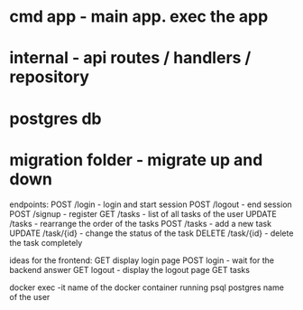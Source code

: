 # cmd app - main app. exec the app
# internal - api routes / handlers / repository 
# postgres db
# migration folder - migrate up and down

endpoints:
POST /login - login and start session
POST /logout - end session
POST /signup - register 
GET /tasks - list of all tasks of the user
UPDATE /tasks - rearrange the order of the tasks
POST /tasks - add a new task
UPDATE /task/{id} - change the status of the task
DELETE /task/{id} - delete the task completely

ideas for the frontend:
GET display login page 
POST login - wait for the backend answer
GET logout - display the logout page
GET tasks


docker exec -it name of the docker container running
psql postgres name of the user